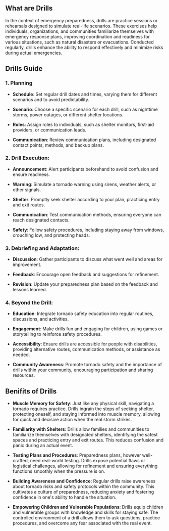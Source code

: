 ## What are Drills
In the context of emergency preparedness, drills are practice sessions or rehearsals designed to simulate real-life scenarios. These exercises help individuals, organizations, and communities familiarize themselves with emergency response plans, improving coordination and readiness for various situations, such as natural disasters or evacuations. Conducted regularly, drills enhance the ability to respond effectively and minimize risks during actual emergencies.

## Drills Guide
### 1. Planning
- **Schedule**: Set regular drill dates and times, varying them for different scenarios and to avoid predictability.

- **Scenario**: Choose a specific scenario for each drill, such as nighttime storms, power outages, or different shelter locations.

- **Roles**: Assign roles to individuals, such as shelter monitors, first-aid providers, or communication leads.

- **Communication**: Review communication plans, including designated contact points, methods, and backup plans.

### 2. Drill Execution:
- **Announcement**: Alert participants beforehand to avoid confusion and ensure readiness.

- **Warning**: Simulate a tornado warning using sirens, weather alerts, or other signals.

- **Shelter**: Promptly seek shelter according to your plan, practicing entry and exit routes.

- **Communication**: Test communication methods, ensuring everyone can reach designated contacts.

- **Safety**: Follow safety procedures, including staying away from windows, crouching low, and protecting heads.

### 3. Debriefing and Adaptation:
- **Discussion**: Gather participants to discuss what went well and areas for improvement.

- **Feedback**: Encourage open feedback and suggestions for refinement.

- **Revision**: Update your preparedness plan based on the feedback and lessons learned.

### 4. Beyond the Drill:
- **Education**: Integrate tornado safety education into regular routines, discussions, and activities.

- **Engagement**: Make drills fun and engaging for children, using games or storytelling to reinforce safety procedures.

- **Accessibility**: Ensure drills are accessible for people with disabilities, providing alternative routes, communication methods, or assistance as needed.
- **Community Awareness**: Promote tornado safety and the importance of drills within your community, encouraging participation and sharing resources.

## Benifits of Drills
- **Muscle Memory for Safety**: Just like any physical skill, navigating a tornado requires practice. Drills ingrain the steps of seeking shelter, protecting oneself, and staying informed into muscle memory, allowing for quick and decisive action when the real storm strikes.

- **Familiarity with Shelters**: Drills allow families and communities to familiarize themselves with designated shelters, identifying the safest spaces and practicing entry and exit routes. This reduces confusion and panic during an actual event.

- **Testing Plans and Procedures**: Preparedness plans, however well-crafted, need real-world testing. Drills expose potential flaws or logistical challenges, allowing for refinement and ensuring everything functions smoothly when the pressure is on.

- **Building Awareness and Confidence**: Regular drills raise awareness about tornado risks and safety protocols within the community. This cultivates a culture of preparedness, reducing anxiety and fostering confidence in one's ability to handle the situation.

- **Empowering Children and Vulnerable Populations**: Drills equip children and vulnerable groups with knowledge and skills for staying safe. The controlled environment of a drill allows them to ask questions, practice procedures, and overcome any fear associated with the real event.